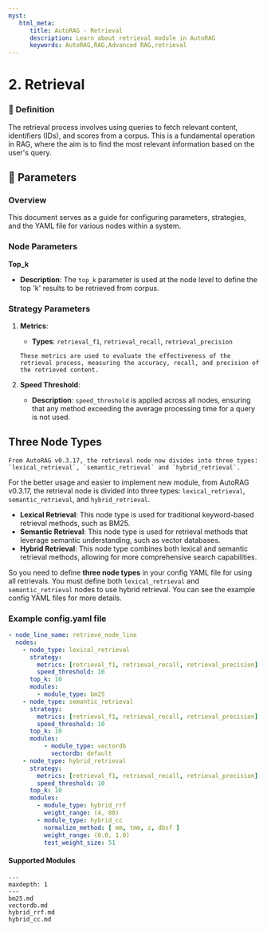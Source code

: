 ```yaml
---
myst:
   html_meta:
      title: AutoRAG - Retrieval
      description: Learn about retrieval module in AutoRAG
      keywords: AutoRAG,RAG,Advanced RAG,retrieval
---
```

# 2. Retrieval

### 🔎 **Definition**
The retrieval process involves using queries to fetch relevant content, identifiers (IDs), and scores from a corpus. This is a fundamental operation in RAG, where the aim is to find the most relevant information based on the user's query.

## 🔢 **Parameters**

### **Overview**
This document serves as a guide for configuring parameters, strategies, and the YAML file for various nodes within a system.

### **Node Parameters**
**Top_k**
- **Description**: The `top_k` parameter is used at the node level to define the top 'k' results to be retrieved from corpus.

### **Strategy Parameters**
1. **Metrics**:
   - **Types**: `retrieval_f1`, `retrieval_recall`, `retrieval_precision`
   ```{admonition} Purpose
   These metrics are used to evaluate the effectiveness of the retrieval process, measuring the accuracy, recall, and precision of the retrieved content.
   ```

2. **Speed Threshold**:
   - **Description**: `speed_threshold` is applied across all nodes, ensuring that any method exceeding the average processing time for a query is not used.

## Three Node Types

```{admonition} Version Check
From AutoRAG v0.3.17, the retrieval node now divides into three types: `lexical_retrieval`, `semantic_retrieval` and `hybrid_retrieval`.
```

For the better usage and easier to implement new module, from AutoRAG v0.3.17, the retrieval node is divided into three types: `lexical_retrieval`, `semantic_retrieval`, and `hybrid_retrieval`.
- **Lexical Retrieval**: This node type is used for traditional keyword-based retrieval methods, such as BM25.
- **Semantic Retrieval**: This node type is used for retrieval methods that leverage semantic understanding, such as vector databases.
- **Hybrid Retrieval**: This node type combines both lexical and semantic retrieval methods, allowing for more comprehensive search capabilities.

So you need to define **three node types** in your config YAML file for using all retrievals. You must define both `lexical_retrieval` and `semantic_retrieval` nodes to use hybrid retrieval.
You can see the example config YAML files for more details.

### Example config.yaml file
```yaml
- node_line_name: retrieve_node_line
  nodes:
    - node_type: lexical_retrieval
      strategy:
        metrics: [retrieval_f1, retrieval_recall, retrieval_precision]
        speed_threshold: 10
      top_k: 10
      modules:
        - module_type: bm25
    - node_type: semantic_retrieval
      strategy:
        metrics: [retrieval_f1, retrieval_recall, retrieval_precision]
        speed_threshold: 10
      top_k: 10
      modules:
          - module_type: vectordb
            vectordb: default
    - node_type: hybrid_retrieval
      strategy:
        metrics: [retrieval_f1, retrieval_recall, retrieval_precision]
        speed_threshold: 10
      top_k: 10
      modules:
        - module_type: hybrid_rrf
          weight_range: (4, 80)
        - module_type: hybrid_cc
          normalize_method: [ mm, tmm, z, dbsf ]
          weight_range: (0.0, 1.0)
          test_weight_size: 51
```

#### Supported Modules

```{toctree}
---
maxdepth: 1
---
bm25.md
vectordb.md
hybrid_rrf.md
hybrid_cc.md
```
